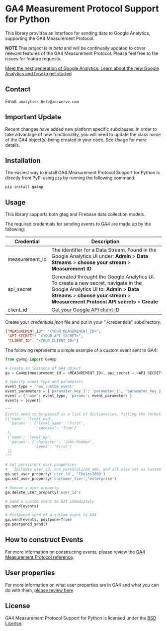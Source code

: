 # GA4 Measurement Protocol Support for Python

This library provides an interface for sending data to Google Analytics, supporting the GA4 Measurement Protocol.

**NOTE** This project is in *beta* and will be continually updated to cover relevant features of the GA4 Measurement Protocol. Please feel free to file issues for feature requests.

[Meet the next generation of Google Analytics: Learn about the new Google Analytics and how to get started](https://support.google.com/analytics/answer/10089681)

## Contact

Email: `analytics-help@adswerve.com`

## Important Update
Recent changes have added new platform specific subclasses. In order to take advantage of new functionality, you will need to update the class name of the GA4 object(s) being created in your code. See Usage for more details.

## Installation

The easiest way to install GA4 Measurement Protocol Support for Python is directly from PyPi using `pip` by running the following command:

`pip install ga4mp`


## Usage
This library supports both gtag and Firebase data collection models.

The required credentials for sending events to GA4 are made up by the following:

| Credential     | Description                                                                                                                                                                                               |
| -------------- | --------------------------------------------------------------------------------------------------------------------------------------------------------------------------------------------------------- |
| measurement_id | The identifier for a Data Stream. Found in the Google Analytics UI under:  **Admin** > **Data Streams** > **choose your stream** > **Measurement ID**                                                     |
| api_secret     | Generated throught the Google Analytics UI. To create a new secret, navigate in the Google Analytics UI to: **Admin** > **Data Streams** > **choose your stream** > **Measurement Protocol API secrets** > **Create** |
| client_id      | [Get your Google API client ID](https://developers.google.com/identity/one-tap/web/guides/get-google-api-clientid)                                                                                        |


Create your *credentials.json* file and put in your "./credentials" subdirectory.

``` json
{"MEASUREMENT_ID": "<YOUR_MEASUREMENT_ID>",
 "API_SECRET": "<YOUR_API_SECRET>",
 "CLIENT_ID": "<YOUR_CLIENT_ID>"}
```
The following represents a simple example of a custom event sent to GA4:
``` python
from ga4mp import Ga4mp

# Create an instance of GA4 object
ga = Ga4mp(measurement_id = <MEASUREMENT_ID>, api_secret = <API_SECRET>, client_id=<CLIENT_ID>)

# Specify event type and parameters
event_type = 'new_custom_event'
event_parameters = {'paramater_key_1': 'parameter_1', 'paramater_key_2': 'parameter_2'}
event = {'name': event_type, 'params': event_parameters }
events = [event]

"""
Events need to be passed as a list of dictionaries, fitting the format:
[{'name': 'level_end',
  'params' : {'level_name': 'First',
              'success': 'True'}
 },
 {'name': 'level_up',
  'params': {'character': 'John Madden',
             'level': 'First'}
 }]
"""

# Set persistent user properties
#   Includes user_id, non_personalized_ads, and all else set as custom user_properties
ga.set_user_property('user_id', 'Thales2000')
ga.set_user_property('customer_tier','enterprise')

# Remove a user property
ga.delete_user_property('user_id')

# Send a custom event to GA4 immediately
ga.send(events)

# Postponed send of a custom event to GA4
ga.send(events, postpone=True)
ga.postponed_send()
```

## How to construct Events
For more information on constructing events, please review the [GA4 Measurement Protocol reference](https://developers.google.com/analytics/devguides/collection/protocol/ga4/reference).

## User properties
For more information on what user properties are in GA4 and what you can do with them, [please review here](https://developers.google.com/analytics/devguides/collection/protocol/ga4/user-properties?client_type=gtag)

## License

GA4 Measurement Protocol Support for Python is licensed under the [BSD License](./LICENSE).

